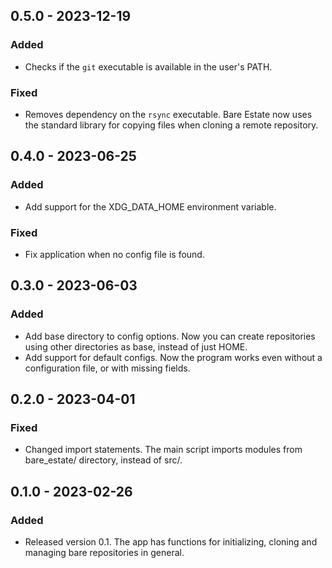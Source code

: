## 0.5.0 - 2023-12-19

### Added

- Checks if the `git` executable is available in the user's PATH.

### Fixed

- Removes dependency on the `rsync` executable. Bare Estate now uses the
standard library for copying files when cloning a remote repository.

## 0.4.0 - 2023-06-25

### Added

- Add support for the XDG_DATA_HOME environment variable.

### Fixed

- Fix application when no config file is found.

## 0.3.0 - 2023-06-03

### Added

- Add base directory to config options. Now you can create repositories using
other directories as base, instead of just HOME.
- Add support for default configs. Now the program works even without a
configuration file, or with missing fields.

## 0.2.0 - 2023-04-01

### Fixed

- Changed import statements. The main script imports modules from bare_estate/
directory, instead of src/.

## 0.1.0 - 2023-02-26

### Added

- Released version 0.1. The app has functions for initializing, cloning and
managing bare repositories in general.
